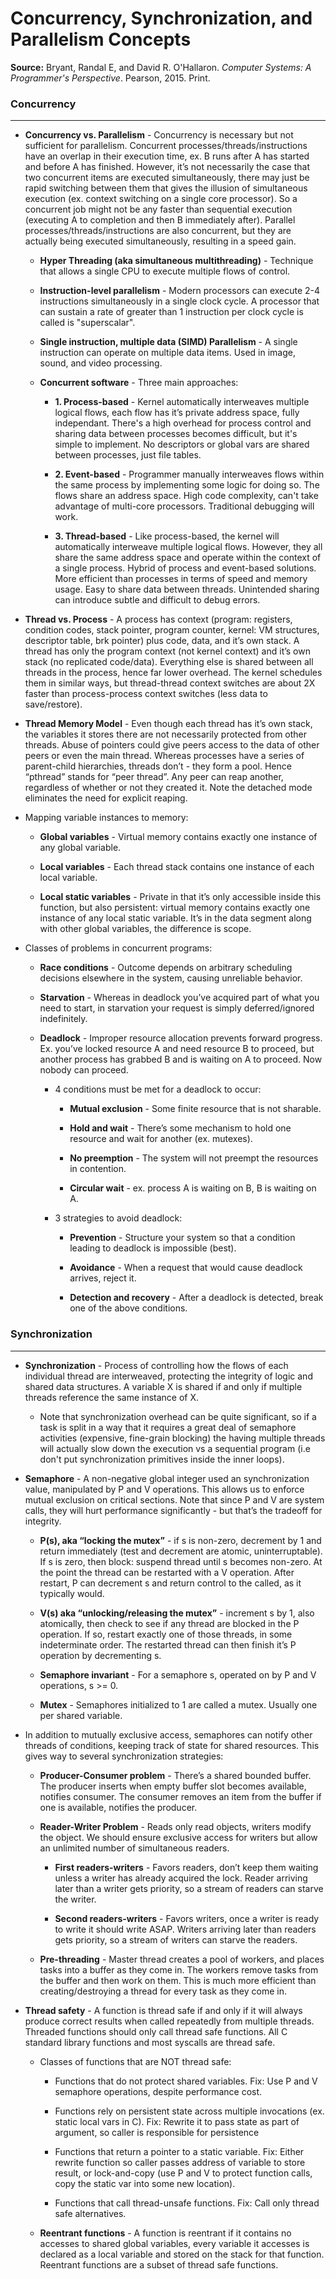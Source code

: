 # Concurrency, Synchronization, and Parallelism Concepts

**Source:** Bryant, Randal E, and David R. O'Hallaron. *Computer Systems: A Programmer's Perspective*. Pearson, 2015. Print.

###  Concurrency
---

* **Concurrency vs. Parallelism** - Concurrency is necessary but not sufficient for parallelism. Concurrent processes/threads/instructions have an overlap in their execution time, ex. B runs after A has started and before A has finished. However, it’s not necessarily the case that two concurrent items are executed simultaneously, there may just be rapid switching between them that gives the illusion of simultaneous execution (ex. context switching on a single core processor). So a concurrent job might not be any faster than sequential execution (executing A to completion and then B immediately after). Parallel processes/threads/instructions are also concurrent, but they are actually being executed simultaneously, resulting in a speed gain.

    * **Hyper Threading (aka simultaneous multithreading)** - Technique that allows a single CPU to execute multiple flows of control.

    * **Instruction-level parallelism** - Modern processors can execute 2-4 instructions simultaneously in a single clock cycle. A processor that can sustain a rate of greater than 1 instruction per clock cycle is called is "superscalar".

    * **Single instruction, multiple data (SIMD) Parallelism** - A single instruction can operate on multiple data items. Used in image, sound, and video processing.

    * **Concurrent software** - Three main approaches:
    
        * **1. Process-based** -  Kernel automatically interweaves multiple logical flows, each flow has it’s private address space, fully independant. There's a high overhead for process control and sharing data between processes becomes difficult, but it's simple to implement. No descriptors or global vars are shared between processes, just file tables.
        
        * **2. Event-based** -  Programmer manually interweaves flows within the same process by implementing some logic for doing so. The flows share an address space. High code complexity, can't take advantage of multi-core processors. Traditional debugging will work.
        
        * **3. Thread-based** -  Like process-based, the kernel will automatically interweave multiple logical flows. However, they all share the same address space and operate within the context of a single process. Hybrid of process and event-based solutions. More efficient than processes in terms of speed and memory usage. Easy to share data between threads. Unintended sharing can introduce subtle and difficult to debug errors.
        
* **Thread vs. Process** -  A process has context (program: registers, condition codes, stack pointer, program counter, kernel: VM structures, descriptor table, brk pointer) plus code, data, and it’s own stack. A thread has only the program context (not kernel context) and it’s own stack (no replicated code/data). Everything else is shared between all threads in the process, hence far lower overhead. The kernel schedules them in similar ways, but thread-thread context switches are about 2X faster than process-process context switches (less data to save/restore). 

* **Thread Memory Model** - Even though each thread has it’s own stack, the variables it stores there are not necessarily protected from other threads. Abuse of pointers could give peers access to the data of other peers or even the main thread. Whereas processes have a series of parent-child hierarchies, threads don’t - they form a pool. Hence “pthread” stands for “peer thread”. Any peer can reap another, regardless of whether or not they created it. Note the detached mode eliminates the need for explicit reaping.
            
* Mapping variable instances to memory:

    * **Global variables** - Virtual memory contains exactly one instance of any global variable.

    * **Local variables** - Each thread stack contains one instance of each local variable.

    * **Local static variables** - Private in that it’s only accessible inside this function, but also persistent: virtual memory contains exactly one instance of any local static variable. It’s in the data segment along with other global variables, the difference is scope.            
    
* Classes of problems in concurrent programs:

    * **Race conditions** - Outcome depends on arbitrary scheduling decisions elsewhere in the system, causing unreliable behavior.
    
    * **Starvation** - Whereas in deadlock you’ve acquired part of what you need to start, in starvation your request is simply deferred/ignored indefinitely.
    
    * **Deadlock** - Improper resource allocation prevents forward progress. Ex. you’ve locked resource A and need resource B to proceed, but another process has grabbed B and is waiting on A to proceed. Now nobody can proceed.
    
        * 4 conditions must be met for a deadlock to occur:
        
            * **Mutual exclusion** -  Some finite resource that is not sharable.
            
            * **Hold and wait** -  There’s some mechanism to hold one resource and wait for another (ex. mutexes).
            
            * **No preemption** - The system will not preempt the resources in contention.
            
            * **Circular wait** -  ex. process A is waiting on B, B is waiting on A.
            
        * 3 strategies to avoid deadlock:
        
            * **Prevention** -  Structure your system so that a condition leading to deadlock is impossible (best).
            
            * **Avoidance** - When a request that would cause deadlock arrives, reject it.
            
            * **Detection and recovery** -  After a deadlock is detected, break one of the above conditions.
            
###  Synchronization
---

* **Synchronization** - Process of controlling how the flows of each individual thread are interweaved, protecting the integrity of logic and shared data structures. A variable X is shared if and only if multiple threads reference the same instance of X.

    * Note that synchronization overhead can be quite significant, so if a task is split in a way that it requires a great deal of semaphore activities (expensive, fine-grain blocking) the having multiple threads will actually slow down the execution vs a sequential program (i.e don't put synchronization primitives inside the inner loops).

* **Semaphore** - A non-negative global integer used an synchronization value, manipulated by P and V operations. This allows us to enforce mutual exclusion on critical sections. Note that since P and V are system calls, they will hurt performance significantly - but that’s the tradeoff for integrity.

    * **P(s), aka “locking the mutex”** - if s is non-zero, decrement by 1 and return immediately (test and decrement are atomic, uninterruptable). If s is zero, then block: suspend thread until s becomes non-zero. At the point the thread can be restarted with a V operation. After restart, P can decrement s and return control to the called, as it typically would.

    * **V(s) aka “unlocking/releasing the mutex”** -  increment s by 1, also atomically, then check to see if any thread are blocked in the P operation. If so, restart exactly one of those threads, in some indeterminate order. The restarted thread can then finish it’s P operation by decrementing s.

    * **Semaphore invariant** - For a semaphore s, operated on by P and V operations, s >= 0.

    * **Mutex** - Semaphores initialized to 1 are called a mutex. Usually one per shared variable.

* In addition to mutually exclusive access, semaphores can notify other threads of conditions, keeping track of state for shared resources. This gives way to several synchronization strategies:

    * **Producer-Consumer problem** -  There’s a shared bounded buffer. The producer inserts when empty buffer slot becomes available, notifies consumer. The consumer removes an item from the buffer if one is available, notifies the producer.

    * **Reader-Writer Problem** - Reads only read objects, writers modify the object. We should ensure exclusive access for writers but allow an unlimited number of simultaneous readers.

        * **First readers-writers** - Favors readers, don’t keep them waiting unless a writer has already acquired the lock. Reader arriving later than a writer gets priority, so a stream of readers can starve the writer.

        * **Second readers-writers** - Favors writers, once a writer is ready to write it should write ASAP. Writers arriving later than readers gets priority, so a stream of writers can starve the readers.

    * **Pre-threading** - Master thread creates a pool of workers, and places tasks into a buffer as they come in. The workers remove tasks from the buffer and then work on them. This is much more efficient than creating/destroying a thread for every task as they come in.
    
* **Thread safety** -  A function is thread safe if and only if it will always produce correct results when called repeatedly from multiple threads. Threaded functions should only call thread safe functions. All C standard library functions and most syscalls are thread safe.

    * Classes of functions that are NOT thread safe:

        * Functions that do not protect shared variables. 
        Fix: Use P and V semaphore operations,  despite performance cost.

        * Functions rely on persistent state across multiple invocations (ex. static local vars in C).
        Fix: Rewrite it to pass state as part of argument, so caller is responsible for persistence

        * Functions that return a pointer to a static variable.
        Fix: Either rewrite function so caller passes address of variable to store result, or  lock-and-copy (use P and V to protect function calls, copy the static var into some new location).

        * Functions that call thread-unsafe functions.
        Fix: Call only thread safe alternatives.

    * **Reentrant functions** - A function is reentrant if it contains no accesses to shared global variables, every variable it accesses is declared as a local variable and stored on the stack for that function. Reentrant functions are a subset of thread safe functions.


    


